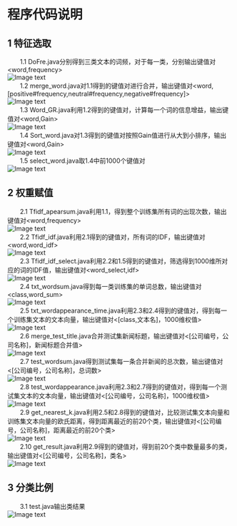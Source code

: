 # 程序代码说明
## 1 特征选取
&emsp;&emsp;1.1 DoFre.java分别得到三类文本的词频，对于每一类，分别输出键值对<word,frequency>  
![Image text](https://raw.github.com/cjjloves/Project2/master/pro2_pic/DoFre.JPG)  
&emsp;&emsp;1.2 merge_word.java对1.1得到的键值对进行合并，输出键值对<word,[positive#frequency,neutral#frequency,negative#frequency]>  
![Image text](https://raw.github.com/cjjloves/Project2/master/pro2_pic/merge_word.JPG)  
&emsp;&emsp;1.3 Word_GR.java利用1.2得到的键值对，计算每一个词的信息增益，输出键值对<word,Gain>  
![Image text](https://raw.github.com/cjjloves/Project2/master/pro2_pic/Word_GR.JPG)  
&emsp;&emsp;1.4 Sort_word.java对1.3得到的键值对按照Gain值进行从大到小排序，输出键值对<word,Gain>  
![Image text](https://raw.github.com/cjjloves/Project2/master/pro2_pic/Sort_word.JPG)  
&emsp;&emsp;1.5 select_word.java取1.4中前1000个键值对  
![Image text](https://raw.github.com/cjjloves/Project2/master/pro2_pic/Sort_word.JPG)  
## 2 权重赋值
&emsp;&emsp;2.1 Tfidf_apearsum.java利用1.1，得到整个训练集所有词的出现次数，输出键值对<word,frequency>  
![Image text](https://raw.github.com/cjjloves/Project2/master/pro2_pic/Tfidf_apearsum.JPG)  
&emsp;&emsp;2.2 Tfidf_idf.java利用2.1得到的键值对，所有词的IDF，输出键值对<word,word_idf>  
![Image text](https://raw.github.com/cjjloves/Project2/master/pro2_pic/Tfidf_idf.JPG)  
&emsp;&emsp;2.3 Tfidf_idf_select.java利用2.2和1.5得到的键值对，筛选得到1000维所对应的词的IDF值，输出键值对<word_select,idf>  
![Image text](https://raw.github.com/cjjloves/Project2/master/pro2_pic/Tfidf_idf_select.JPG)  
&emsp;&emsp;2.4 txt_wordsum.java得到每一类训练集的单词总数，输出键值对<class,word_sum>  
![Image text](https://raw.github.com/cjjloves/Project2/master/pro2_pic/txt_wordsum.JPG)  
&emsp;&emsp;2.5 txt_wordappearance_time.java利用2.3和2.4得到的键值对，得到每一个训练集文本的文本向量，输出键值对<[class,文本名]，1000维权值>  
![Image text](https://raw.github.com/cjjloves/Project2/master/pro2_pic/txt_wordappearance_time.JPG)  
&emsp;&emsp;2.6 merge_test_title.java合并测试集新闻标题，输出键值对<[公司编号，公司名称]，新闻标题合并值>  
![Image text](https://raw.github.com/cjjloves/Project2/master/pro2_pic/merge_test_title.JPG)  
&emsp;&emsp;2.7 test_wordsum.java得到测试集每一条合并新闻的总次数，输出键值对<[公司编号，公司名称]，总词数>  
![Image text](https://raw.github.com/cjjloves/Project2/master/pro2_pic/test_wordsum.JPG)  
&emsp;&emsp;2.8 test_wordappearance.java利用2.3和2.7得到的键值对，得到每一个测试集文本的文本向量，输出键值对<[公司编号，公司名称]，1000维权值>  
![Image text](https://raw.github.com/cjjloves/Project2/master/pro2_pic/test_wordappearance.JPG)  
&emsp;&emsp;2.9 get_nearest_k.java利用2.5和2.8得到的键值对，比较测试集文本向量和训练集文本向量的欧氏距离，得到距离最近的前20个类，输出键值对<[公司编号，公司名称]，距离最近的前20个类>  
![Image text](https://raw.github.com/cjjloves/Project2/master/pro2_pic/get_nearest_k.JPG)  
&emsp;&emsp;2.10 get_result.java利用2.9得到的键值对，得到前20个类中数量最多的类，输出键值对<[公司编号，公司名称]，类名>  
![Image text](https://raw.github.com/cjjloves/Project2/master/pro2_pic/get_result.JPG)  
## 3 分类比例
&emsp;&emsp;3.1 test.java输出类结果  
![Image text](https://raw.github.com/cjjloves/Project2/master/pro2_pic/test_KNN.JPG)  
